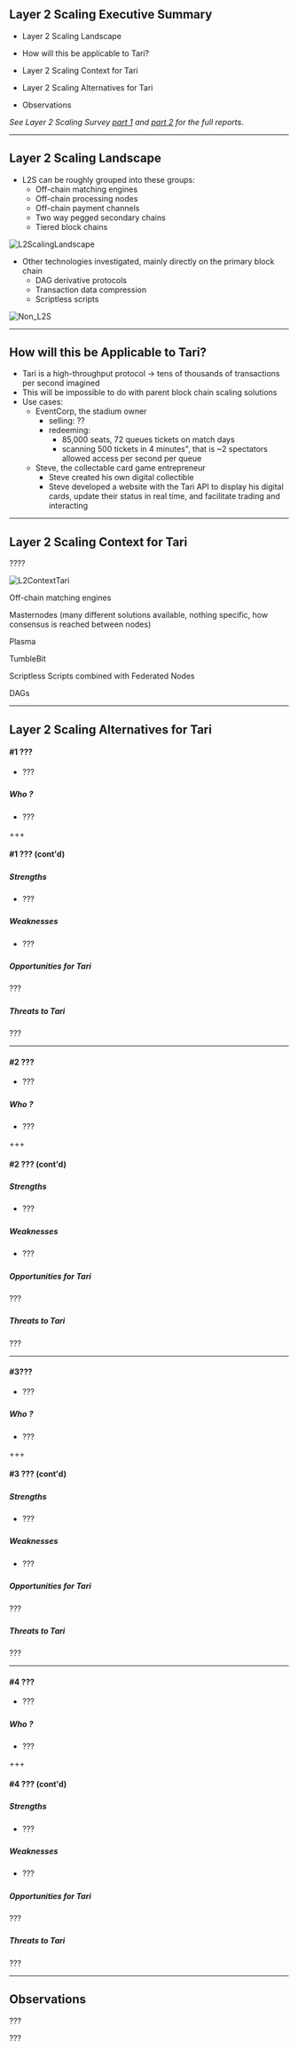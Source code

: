 ## Layer 2 Scaling Executive Summary

- Layer 2 Scaling Landscape

- How will this be applicable to Tari?

- Layer 2 Scaling Context for Tari

- Layer 2 Scaling Alternatives for Tari

- Observations



*See Layer 2 Scaling Survey [part 1](https://github.com/tari-labs/tari-university/blob/master/layer2scaling/layer2scaling-landscape/layer2scaling-survey.md) and [part 2](https://github.com/tari-labs/tari-university/blob/master/layer2scaling/more-landscape/landscape-update.md) for the full reports.*

---

## Layer 2 Scaling Landscape

- L2S can be roughly grouped into these groups:
  - Off-chain matching engines
  - Off-chain processing nodes
  - Off-chain payment channels
  - Two way pegged secondary chains
  - Tiered block chains



![L2ScalingLandscape](https://raw.githubusercontent.com/tari-labs/tari-university/L2ScalingUpdate/layer2scaling/executive-summary/sources/L2ScalingLandscape.png)



- Other technologies investigated, mainly directly on the primary block chain
  - DAG derivative protocols
  - Transaction data compression
  - Scriptless scripts



![Non_L2S](https://raw.githubusercontent.com/tari-labs/tari-university/L2ScalingUpdate/layer2scaling/executive-summary/sources/Non_L2S.png)

---

## How will this be Applicable to Tari?

- Tari is a high-throughput protocol -> tens of thousands of transactions per second imagined
- This will be impossible to do with parent block chain scaling solutions
- Use cases:
  - EventCorp, the stadium owner
    - selling: ??
    - redeeming: 
      - 85,000 seats, 72 queues tickets on match days
      - scanning 500 tickets in 4 minutes", that is ~2 spectators allowed access per second per queue
  - Steve, the collectable card game entrepreneur
    - Steve created his own digital collectible
    - Steve developed a website with the Tari API to display his digital cards, update their status in real time, and facilitate trading and interacting

---

## Layer 2 Scaling Context for Tari

????

![L2ContextTari](https://raw.githubusercontent.com/tari-labs/tari-university/L2ScalingUpdate/layer2scaling/executive-summary/sources/L2ContextTari.png)

Off-chain matching engines

Masternodes (many different solutions available, nothing specific, how consensus is reached between nodes)

Plasma

TumbleBit

Scriptless Scripts combined with Federated Nodes

DAGs

---

## Layer 2 Scaling Alternatives for Tari

#### #1 ???

- ???

#####  
#####  
##### Who ?

- ???

+++

#### #1 ??? (cont'd)

#####  
#####  
##### Strengths

- ???

#####  
#####  
##### Weaknesses

- ???

#####  
#####  
##### Opportunities for Tari

???

#####  
#####  
##### Threats to Tari

???

---

#### #2 ???

- ???

#####  
#####  
##### Who ?

- ???

+++

#### #2 ??? (cont'd)

#####  
#####  
##### Strengths

- ???

#####  
#####  
##### Weaknesses

- ???

#####  
#####  
##### Opportunities for Tari

???

#####  
#####  
##### Threats to Tari

???

---

#### #3???

- ???

#####  
#####  
##### Who ?

- ???

+++

#### #3 ??? (cont'd)

#####  
#####  
##### Strengths

- ???

#####  
#####  
##### Weaknesses

- ???

#####  
#####  
##### Opportunities for Tari

???

#####  
#####  
##### Threats to Tari

???

---

#### #4 ???

- ???

#####  
#####  
##### Who ?

- ???

+++

#### #4 ??? (cont'd)

#####  
#####  
##### Strengths

- ???

#####  
#####  
##### Weaknesses

- ???

#####  
#####  
##### Opportunities for Tari

???

#####  
#####  
##### Threats to Tari

???

---

## Observations

???

???